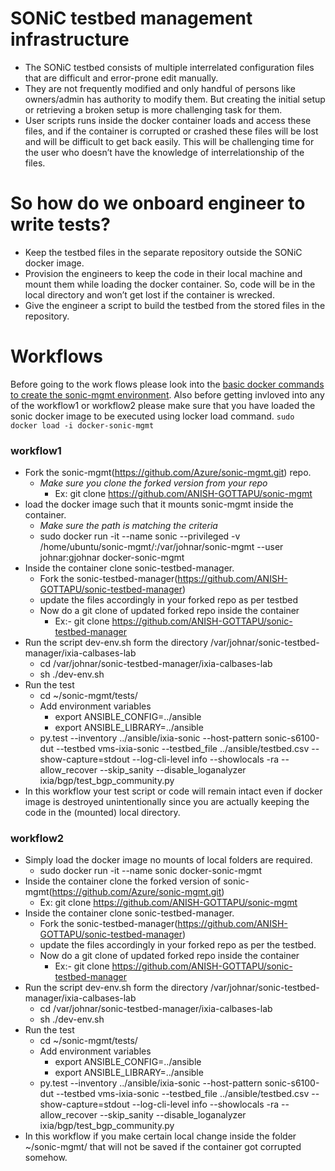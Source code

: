 # SONiC testbed management infrastructure
* The SONiC testbed consists of multiple interrelated configuration files that are difficult and error-prone edit manually.
* They are not frequently modified and only handful of persons like owners/admin has authority to modify them. But creating the initial setup or retrieving a broken setup is more challenging task for them.
* User scripts runs inside the docker container loads and access these files, and if the container is corrupted or crashed these files will be lost and will be difficult to get back easily. This will be challenging time for the user who doesn’t have the knowledge of interrelationship of the files.
# So how do we onboard engineer to write tests?
* Keep the testbed files in the separate repository outside the SONiC docker image.
* Provision the engineers to keep the code in their local machine and mount them while loading the docker container. So, code will be in the local directory and won’t get lost if the container is wrecked.
* Give the engineer a script to build the testbed from the stored files in the repository.

# Workflows
Before going to the work flows please look into the [basic docker commands to create the sonic-mgmt environment](DockerCommands.md).
Also before getting invloved into any of the workflow1 or workflow2 please make sure that you have loaded the sonic docker image to be executed using locker load command. 
```sudo docker load -i docker-sonic-mgmt``` 
### workflow1
* Fork the sonic-mgmt(https://github.com/Azure/sonic-mgmt.git) repo.
  * <i>Make sure you clone the forked version from your repo</i>
      - Ex: git clone https://github.com/ANISH-GOTTAPU/sonic-mgmt
* load the docker image such that it mounts sonic-mgmt inside the container.
    * <i> Make sure the path is matching the criteria</i>
  * sudo docker run -it --name sonic --privileged -v /home/ubuntu/sonic-mgmt/:/var/johnar/sonic-mgmt  --user johnar:gjohnar docker-sonic-mgmt
* Inside the container clone sonic-testbed-manager.
  * Fork the sonic-testbed-manager(https://github.com/ANISH-GOTTAPU/sonic-testbed-manager) 
  * update the files accordingly in your forked repo as per testbed
  * Now do a git clone of updated forked repo inside the container
      - Ex:- git clone https://github.com/ANISH-GOTTAPU/sonic-testbed-manager
* Run the script dev-env.sh form the directory /var/johnar/sonic-testbed-manager/ixia-calbases-lab
  * cd /var/johnar/sonic-testbed-manager/ixia-calbases-lab
  * sh ./dev-env.sh
* Run the test
  * cd ~/sonic-mgmt/tests/
  * Add environment variables
    * export ANSIBLE_CONFIG=../ansible
    * export ANSIBLE_LIBRARY=../ansible
  * py.test --inventory ../ansible/ixia-sonic --host-pattern sonic-s6100-dut --testbed vms-ixia-sonic --testbed_file ../ansible/testbed.csv --show-capture=stdout --log-cli-level info --showlocals -ra --allow_recover --skip_sanity --disable_loganalyzer ixia/bgp/test_bgp_community.py
 * In this workflow your test script or code will remain intact even if docker image is destroyed unintentionally since you are actually keeping the code in the (mounted) local directory.
### workflow2
* Simply load the docker image no mounts of local folders are required.
  * sudo docker run -it --name sonic docker-sonic-mgmt
* Inside the container clone the forked version of sonic-mgmt(https://github.com/Azure/sonic-mgmt.git)
    - Ex: git clone https://github.com/ANISH-GOTTAPU/sonic-mgmt
* Inside the container clone sonic-testbed-manager.
  * Fork the sonic-testbed-manager(https://github.com/ANISH-GOTTAPU/sonic-testbed-manager) 
  * update the files accordingly in your forked repo as per the testbed.
  * Now do a git clone of updated forked repo inside the container
      - Ex:- git clone https://github.com/ANISH-GOTTAPU/sonic-testbed-manager
* Run the script dev-env.sh form the directory /var/johnar/sonic-testbed-manager/ixia-calbases-lab
  * cd /var/johnar/sonic-testbed-manager/ixia-calbases-lab
  * sh ./dev-env.sh
* Run the test
  * cd ~/sonic-mgmt/tests/
  * Add environment variables
    * export ANSIBLE_CONFIG=../ansible
    * export ANSIBLE_LIBRARY=../ansible
  * py.test --inventory ../ansible/ixia-sonic --host-pattern sonic-s6100-dut --testbed vms-ixia-sonic --testbed_file ../ansible/testbed.csv --show-capture=stdout --log-cli-level info --showlocals -ra --allow_recover --skip_sanity --disable_loganalyzer ixia/bgp/test_bgp_community.py
* In this workflow if you make certain local change inside the folder ~/sonic-mgmt/ that will not be saved if the container got corrupted somehow.
